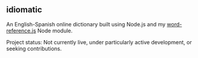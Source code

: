 idiomatic
---------

An English-Spanish online dictionary built using Node.js and my
[word-reference.js](https://github.com/malandrina/word-reference.js) Node module.

Project status: Not currently live, under particularly active development, or seeking contributions.
